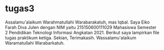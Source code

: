 # tugas3
Assalamu'alaikum Warahmatullahi Warabarakatuh, mas Iqbal. Saya Eiko Farah Diva Julen dengan NIM yaitu 215150600111029 Mahasiswa Semester 2 Pendidikan Teknologi Informasi Angkatan 2021. Berikut saya lampirkan file tugas praktikum ketiga. Sekian, Terimakasih. Wassalamu'alaikum Waramatullahi Warabarkatuh.
